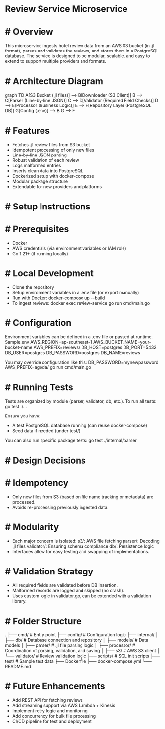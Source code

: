 # Review Service Microservice

# # Overview
This microservice ingests hotel review data from an AWS S3 bucket (in .jl format), parses and validates the reviews, and stores them in a PostgreSQL database. The service is designed to be modular, scalable, and easy to extend to support multiple providers and formats.

# # Architecture Diagram
graph TD
    A[S3 Bucket (.jl files)] --> B[Downloader (S3 Client)]
    B --> C[Parser (Line-by-line JSON)]
    C --> D[Validator (Required Field Checks)]
    D --> E[Processor (Business Logic)]
    E --> F[Repository Layer (PostgreSQL DB)]
    G[Config (.env)] --> B
    G --> F

# # Features
- Fetches .jl review files from S3 bucket
- Idempotent processing of only new files
- Line-by-line JSON parsing
- Robust validation of each review
- Logs malformed entries
- Inserts clean data into PostgreSQL
- Dockerized setup with docker-compose
- Modular package structure
- Extendable for new providers and platforms

# # Setup Instructions

# # Prerequisites
- Docker
- AWS credentials (via environment variables or IAM role)
- Go 1.21+ (if running locally)

# # Local Development
- Clone the repository
- Setup environment variables in a .env file (or export manually)
- Run with Docker:
docker-compose up --build
- To ingest reviews:
docker exec review-service go run cmd/main.go

# # Configuration
Environment variables can be defined in a .env file or passed at runtime.
Sample.env
AWS_REGION=ap-southeast-1
AWS_BUCKET_NAME=your-bucket-name
AWS_PREFIX=reviews/
DB_HOST=postgres
DB_PORT=5432
DB_USER=postgres
DB_PASSWORD=postgres
DB_NAME=reviews

You may override configuration like this:
DB_PASSWORD=mynewpassword AWS_PREFIX=agoda/ go run cmd/main.go

# # Running Tests
Tests are organized by module (parser, validator, db, etc.).
To run all tests:
go test ./...

Ensure you have:
- A test PostgreSQL database running (can reuse docker-compose)
- Seed data if needed (under test/)

You can also run specific package tests:
go test ./internal/parser

# # Design Decisions

# # Idempotency
- Only new files from S3 (based on file name tracking or metadata) are processed.
- Avoids re-processing previously ingested data.

# # Modularity
- Each major concern is isolated:
        s3/: AWS file fetching
        parser/: Decoding .jl files
        validator/: Ensuring schema compliance
        db/: Persistence logic
- Interfaces allow for easy testing and swapping of implementations.

# # Validation Strategy
- All required fields are validated before DB insertion.
- Malformed records are logged and skipped (no crash).
- Uses custom logic in validator.go, can be extended with a validation library.

# # Folder Structure
.
├── cmd/                    # Entry point
├── config/                 # Configuration logic
├── internal/
│   ├── db/                 # Database connection and repository
│   ├── models/             # Data models
│   ├── parser/             # .jl file parsing logic
│   ├── processor/          # Coordination of parsing, validation, and saving
│   ├── s3/                 # AWS S3 client
│   └── validator/          # Review validation logic
├── scripts/                # SQL init scripts
├── test/                   # Sample test data
├── Dockerfile
├── docker-compose.yml
└── README.md

# # Future Enhancements
- Add REST API for fetching reviews
- Add streaming support via AWS Lambda + Kinesis
- Implement retry logic and monitoring
- Add concurrency for bulk file processing
- CI/CD pipeline for test and deployment


